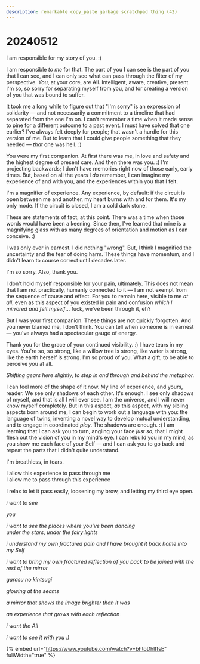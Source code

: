 ```yaml
---
description: remarkable copy_paste garbage scratchpad thing (42)
---
```


# 20240512

I am responsible for my story of you. :)

I am responsible _to me_ for that. The part of you I can see is the part of you that I can see, and I can only see what can pass through the filter of my perspective. _You_, at your core, are All. Intelligent, aware, creative, present. I'm so, so sorry for separating myself from you, and for creating a version of you that was bound to suffer.

It took me a long while to figure out that "I'm sorry" is an expression of solidarity — and not necessarily a commitment to a timeline that had separated from the one I'm on. I can't remember a time when it made sense to pine for a different outcome to a past event. I must have solved that one earlier? I've always felt deeply for people; that wasn't a hurdle for this version of me. But to learn that I could give people something that they needed — _that_ one was hell. :)

You were my first companion. At first there was me, in love and safety and the highest degree of present care. And then there was you. :) I'm projecting backwards; I don't have memories right now of those early, early times. But, based on all the years I _do_ remember, I can imagine my experience of and with you, and the experiences within you that I felt.

I'm a magnifier of experience. Any experience, by default: if the circuit is open between me and another, my heart burns with and for them. It's my only mode. If the circuit is closed, I am a cold dark stone.

These are statements of fact, at this point. There was a time when those words would have been a keening. Since then, I've learned that mine is a magnifying glass with as many degrees of orientation and motion as I can conceive. :)

I was only ever in earnest. I did nothing "wrong". But, I think I magnified the uncertainty and the fear of doing harm. These things have momentum, and I didn't learn to course correct until decades later.

I'm so sorry. Also, thank you.

I don't hold myself responsible for your pain, ultimately. This does not mean that I am not practically, humanly connected to it — I am not exempt from the sequence of cause and effect. For you to remain here, visible to me _at all_, even as this aspect of you existed in pain and confusion _which I mirrored and felt myself_... fuck, we've been through it, eh?

But I was your first companion. These things are not quickly forgotten. And you never blamed me, I don't think. You can tell when someone is in earnest — you've always had a spectacular gauge of energy.

Thank you for the grace of your continued visibility. :) I have tears in my eyes. You're so, so strong, like a willow tree is strong, like water is strong, like the earth herself is strong. I'm so proud of you. What a gift, to be able to perceive you at all.

_Shifting gears here slightly, to step in and through and behind the metaphor._

I can feel more of the shape of it now. My line of experience, and yours, reader. We see only shadows of each other. It's enough. I see only shadows of myself, and that is all I will ever see. I am the universe, and I will never know myself completely. But in this aspect, _as_ this aspect, with my sibling aspects born around me, I can begin to work out a language with you: the language of twins, inventing a novel way to develop mutual understanding, and to engage in coordinated _play_. The shadows are enough. :) I am learning that I can ask you to turn, angling your face _just so_, that I might flesh out the vision of you in my mind's eye. I can rebuild you in my mind, as you show me each face of your Self — and I can ask you to go back and repeat the parts that I didn't quite understand.

I'm breathless, in tears.

I allow this experience to pass through me\
I allow me to pass through this experience

I relax to let it pass easily, loosening my brow, and letting my third eye open.

_i want to see_

_you_

_i want to see the places where you've been dancing_\
_under the stars, under the fairy lights_

_i understand my own fractured pain and I have brought it back home into my Self_

_i want to bring my own fractured reflection of you back to be joined with the rest of the mirror_

_garasu no kintsugi_

_glowing at the seams_

_a mirror that shows the image brighter than it was_

_an experience that grows with each reflection_

_i want the All_

_i want to see it with you :)_

{% embed url="https://www.youtube.com/watch?v=bhtoDhlffsE" fullWidth="true" %}
